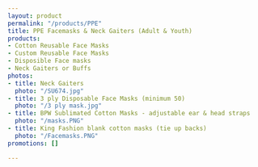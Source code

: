 ```yaml
---
layout: product
permalink: "/products/PPE"
title: PPE Facemasks & Neck Gaiters (Adult & Youth)
products:
- Cotton Reusable Face Masks
- Custom Reusable Face Masks
- Disposible Face masks
- Neck Gaiters or Buffs
photos:
- title: Neck Gaiters
  photo: "/SU674.jpg"
- title: 3 ply Disposable Face Masks (minimum 50)
  photo: "/3 ply mask.jpg"
- title: BPW Sublimated Cotton Masks - adjustable ear & head straps
  photo: "/masks.PNG"
- title: King Fashion blank cotton masks (tie up backs)
  photo: "/Facemasks.PNG"
promotions: []

---
```

